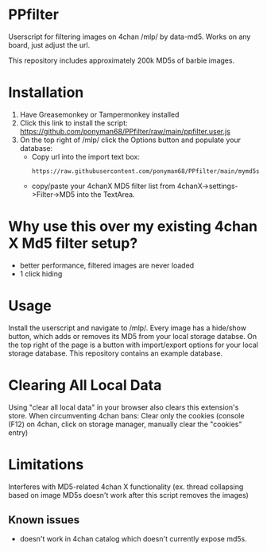 # PPfilter
Userscript for filtering images on 4chan /mlp/ by data-md5. Works on any board, just adjust the url.

This repository includes approximately 200k MD5s of barbie images.

# Installation

1. Have Greasemonkey or Tampermonkey installed
2. Click this link to install the script: https://github.com/ponyman68/PPfilter/raw/main/ppfilter.user.js
3. On the top right of /mlp/ click the Options button and populate your database:
    * Copy url into the import text box:
        ```
        https://raw.githubusercontent.com/ponyman68/PPfilter/main/mymd5s.json
        ```
    * copy/paste your 4chanX MD5 filter list from 4chanX->settings->Filter->MD5 into the TextArea. 

# Why use this over my existing 4chan X Md5 filter setup?

* better performance, filtered images are never loaded
* 1 click hiding 

# Usage

Install the userscript and navigate to /mlp/. Every image has a hide/show button, which adds or removes its MD5 from your local storage databse. On the top right of the page is a button with import/export options for your local storage database. This repository contains an example database.

# Clearing All Local Data

Using "clear all local data" in your browser also clears this extension's store. When circumventing 4chan bans: Clear only the cookies (console (F12) on 4chan, click on storage manager, manually clear the "cookies" entry)

# Limitations

Interferes with MD5-related 4chan X functionality (ex. thread collapsing based on image MD5s doesn't work after this script removes the images) 

## Known issues

* doesn't work in 4chan catalog which doesn't currently expose md5s.

